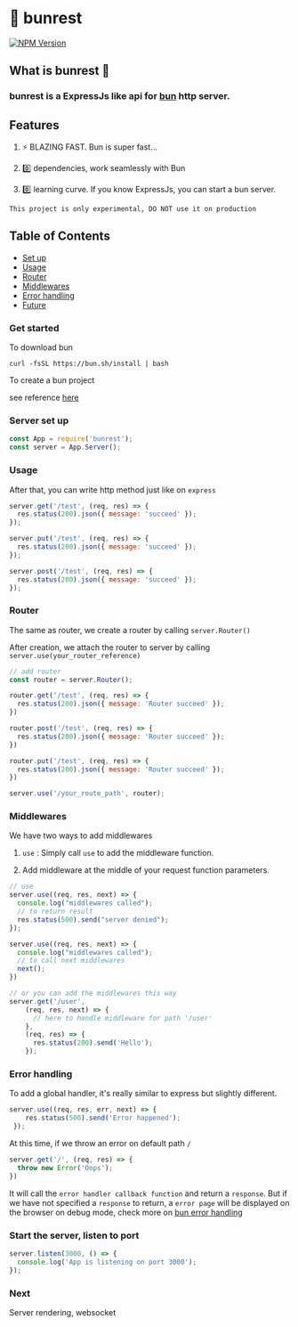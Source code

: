 # 🧄 bunrest

[![NPM Version][npm-version-image]][npm-url]

## What is bunrest  👀

### bunrest is a ExpressJs like api for [bun](https://github.com/oven-sh/bun) http server.

## Features

1. ⚡ BLAZING FAST. Bun is super fast...

2. 0️⃣ dependencies, work seamlessly with Bun

3. 0️⃣ learning curve. If you know ExpressJs, you can start a bun server.

`This project is only experimental, DO NOT use it on production`

## Table of Contents

- [Set up](#get-started)
- [Usage](#usage)
- [Router](#router)
- [Middlewares](#middlewares)
- [Error handling](#error-handling)
- [Future](#next)


### Get started

To download bun

```shell
curl -fsSL https://bun.sh/install | bash
```

To create a bun project 

see reference [here](https://github.com/oven-sh/bun#bun-create)

### Server set up

```js
const App = require('bunrest');
const server = App.Server();
```

### Usage 

After that, you can write http method just like on `express`

```js
server.get('/test', (req, res) => {
  res.status(200).json({ message: 'succeed' });
});

server.put('/test', (req, res) => {
  res.status(200).json({ message: 'succeed' });
});

server.post('/test', (req, res) => {
  res.status(200).json({ message: 'succeed' });
});
```

### Router
The same as router, we create a router by calling `server.Router()`

After creation, we attach the router to server by calling `server.use(your_router_reference)`

```js
// add router
const router = server.Router();

router.get('/test', (req, res) => {
  res.status(200).json({ message: 'Router succeed' });
})

router.post('/test', (req, res) => {
  res.status(200).json({ message: 'Router succeed' });
})

router.put('/test', (req, res) => {
  res.status(200).json({ message: 'Router succeed' });
})

server.use('/your_route_path', router);
```

### Middlewares

We have two ways to add middlewares

1. `use` : Simply call `use` to add the middleware function.

2. Add middleware at the middle of your request function parameters.

```js
// use
server.use((req, res, next) => {
  console.log("middlewares called");
  // to return result
  res.status(500).send("server denied");
});

server.use((req, res, next) => {
  console.log("middlewares called");
  // to call next middlewares
  next();
})

// or you can add the middlewares this way
server.get('/user', 
    (req, res, next) => {
      // here to handle middleware for path '/user'
    },
    (req, res) => {
      res.status(200).send('Hello');
    });
```

### Error handling

To add a global handler, it's really similar to express but slightly different.

```js
server.use((req, res, err, next) => {
    res.status(500).send('Error happened');
 });

```

At this time, if we throw an error on default path `/`

```js
server.get('/', (req, res) => {
  throw new Error('Oops');
})
```

It will call the `error handler callback function` and return a `response`. 
But if we have not specified a `response` to return, a `error page` will be displayed on the browser on debug mode, check more on [bun error handling](https://github.com/oven-sh/bun#error-handling)


### Start the server, listen to port

```js
server.listen(3000, () => {
  console.log('App is listening on port 3000');
});
```

### Next

Server rendering, websocket

[npm-url]: https://www.npmjs.com/package/bunrest
[npm-version-image]: https://badgen.net/npm/v/bunrest